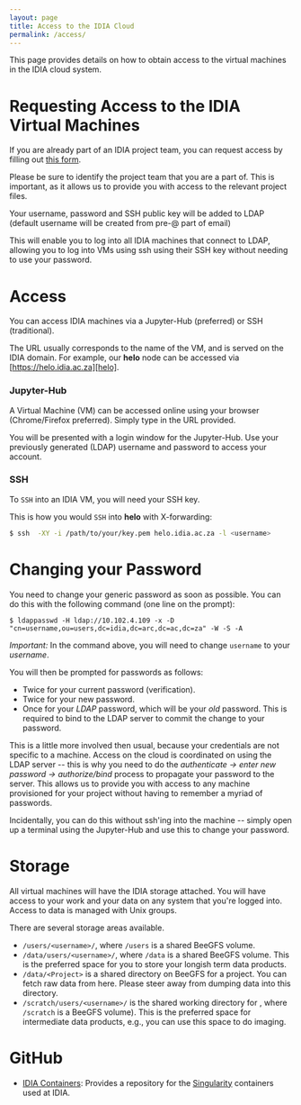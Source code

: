 ```yaml
---
layout: page
title: Access to the IDIA Cloud
permalink: /access/
---
```


This page provides details on how to obtain access to the virtual machines in the IDIA cloud system.

# Requesting Access to the IDIA Virtual Machines

If you are already part of an IDIA project team, you can request access by filling out [this form](https://goo.gl/forms/fFfFqXElV7wZXfHe2).
    
Please be sure to identify the project team that you are a part of. This is important, as it allows us to provide you with access to the relevant project files.

Your username, password and SSH public key will be added to LDAP (default username will be created
from pre-@ part of email)

This will enable you to log into all IDIA machines that connect to LDAP, allowing you to log into
VMs using ssh using their SSH key without needing to use your password.

# Access

You can access IDIA machines via a Jupyter-Hub (preferred) or SSH (traditional). 

The URL usually corresponds to the name of the VM, and is served on the IDIA domain. For example,
our **helo** node can be accessed via [https://helo.idia.ac.za][helo].

### Jupyter-Hub
A Virtual Machine (VM) can be accessed online using your browser (Chrome/Firefox preferred). Simply
type in the URL provided.

You will be presented with a login window for the Jupyter-Hub. Use your previously generated (LDAP)
username and password to access your account.

### SSH
To `SSH` into an IDIA VM, you will need your SSH key. 

This is how you would `SSH` into **helo** with X-forwarding:
````bash
$ ssh  -XY -i /path/to/your/key.pem helo.idia.ac.za -l <username>
````

# Changing your Password
You need to change your generic password as soon as possible. You can do this with the following
command (one line on the prompt):

`$ ldappasswd -H ldap://10.102.4.109 -x -D "cn=username,ou=users,dc=idia,dc=arc,dc=ac,dc=za" -W -S -A`

*Important:* In the command above, you will need to change `username` to your _username_.

You will then be prompted for passwords as follows:
* Twice for your current password (verification).
* Twice for your new password. 
* Once for your _LDAP_ password, which will be your *old* password. This is required to bind to the
  LDAP server to commit the change to your password. 

This is a little more involved then usual, because your credentials are not specific to a machine.
Access on the cloud is coordinated on using the LDAP server -- this is why you need to do the
_authenticate -> enter new password -> authorize/bind_ process to propagate your password to the
server. This allows us to provide you with access to any machine provisioned for your project
without having to remember a myriad of passwords. 

Incidentally, you can do this without ssh'ing into the machine -- simply open up a terminal using
the Jupyter-Hub and use this to change your password.

# Storage
 All virtual machines will have the IDIA storage attached. You will have access to your work and your data on any system that you're
logged into. Access to data is managed with Unix groups.

There are several storage areas available.

* `/users/<username>/`, where `/users` is a shared BeeGFS volume.
* `/data/users/<username>/`, where `/data` is a shared BeeGFS volume. This is the preferred space
  for you to store your longish term data products.
* `/data/<Project>` is a shared directory on BeeGFS for a project. You can fetch raw data from here.
  Please steer away from dumping data into this directory.
* `/scratch/users/<username>/` is the shared working directory for <username>, where `/scratch` is a
  BeeGFS volume). This is the preferred space for intermediate data products, e.g., you can use this
  space to do imaging.


# GitHub
* [IDIA Containers][idia-containers]: Provides a repository for the [Singularity][singularity] containers used at IDIA.

[idia-containers]: https://github.com/AfricanResearchCloud/idia-containers
[singularity]: http://singularity.lbl.gov/
[sshkey]: https://confluence.atlassian.com/bitbucketserver/creating-ssh-keys-776639788.html
[helo]: https://helo.idia.ac.za
[request-vm]: https://docs.google.com/forms/d/e/1FAIpQLSc6GwFfqTUcKVmkcmn1VRIBADp-_JOSVt9aW1dfNmc12kxuvg/viewform
